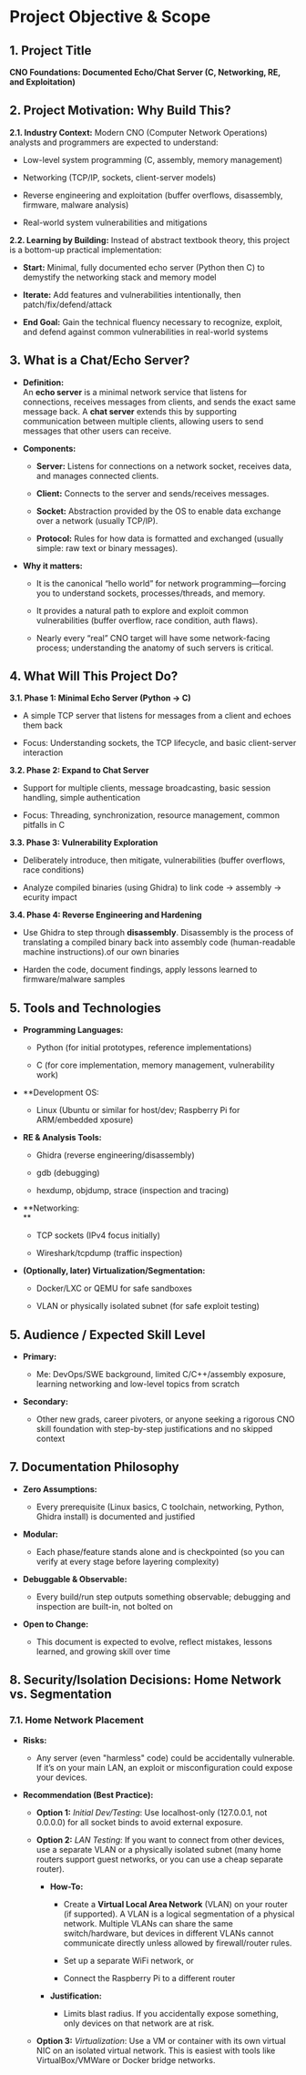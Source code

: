 # **Project Objective & Scope**

## **1. Project Title**

**CNO Foundations: Documented Echo/Chat Server (C, Networking, RE, and
Exploitation)**

## **2. Project Motivation: Why Build This?**

**2.1. Industry Context:** 
Modern CNO (Computer Network Operations) analysts and programmers are
expected to understand:

- Low-level system programming (C, assembly, memory management)

- Networking (TCP/IP, sockets, client-server models)

- Reverse engineering and exploitation (buffer overflows, disassembly,
  firmware, malware analysis)

- Real-world system vulnerabilities and mitigations

**2.2. Learning by Building:** 
Instead of abstract textbook theory, this project is a bottom-up
practical implementation:

- **Start:** Minimal, fully documented echo server (Python then C) to
  demystify the networking stack and memory model

- **Iterate:** Add features and vulnerabilities intentionally, then
  patch/fix/defend/attack

- **End Goal:** Gain the technical fluency necessary to recognize,
  exploit, and defend against common vulnerabilities in real-world
  systems

## **3. What is a Chat/Echo Server?**

- **Definition:**   
  An **echo server** is a minimal network service that listens for
  connections, receives messages from clients, and sends the exact
  same message back. A **chat server** extends this by supporting
  communication between multiple clients, allowing users to send
  messages that other users can receive.

- **Components:**  

  - **Server:** Listens for connections on a network socket, receives
    data, and manages connected clients.

  - **Client:** Connects to the server and sends/receives messages.

  - **Socket:** Abstraction provided by the OS to enable data exchange
    over a network (usually TCP/IP).

  - **Protocol:** Rules for how data is formatted and exchanged (usually simple: raw text or binary messages).

- **Why it matters:**  

  - It is the canonical “hello world” for network programming—forcing
    you to understand sockets, processes/threads, and memory.

  - It provides a natural path to explore and exploit common
    vulnerabilities (buffer overflow, race condition, auth flaws).

  - Nearly every “real” CNO target will have some network-facing
    process; understanding the anatomy of such servers is critical.

## **4. What Will This Project Do?**

**3.1. Phase 1: Minimal Echo Server (Python → C)**

- A simple TCP server that listens for messages from a client and echoes them back

- Focus: Understanding sockets, the TCP lifecycle, and basic client-server interaction

**3.2. Phase 2: Expand to Chat Server**

- Support for multiple clients, message broadcasting, basic session handling, simple authentication

- Focus: Threading, synchronization, resource management, common pitfalls in C

**3.3. Phase 3: Vulnerability Exploration**

- Deliberately introduce, then mitigate, vulnerabilities (buffer overflows, race conditions)

- Analyze compiled binaries (using Ghidra) to link code → assembly → ecurity impact

**3.4. Phase 4: Reverse Engineering and Hardening**

- Use Ghidra to step through **disassembly**. Disassembly is the process of translating a compiled binary back into assembly code (human-readable machine instructions).of our own binaries

- Harden the code, document findings, apply lessons learned to firmware/malware samples

## **5. Tools and Technologies**

- **Programming Languages:**

  - Python (for initial prototypes, reference implementations)

  - C (for core implementation, memory management, vulnerability work)

- **Development OS:  

  - Linux (Ubuntu or similar for host/dev; Raspberry Pi for ARM/embedded xposure)

- **RE & Analysis Tools:**

  - Ghidra (reverse engineering/disassembly)

  - gdb (debugging)

  - hexdump, objdump, strace (inspection and tracing)

- **Networking:  
  **

  - TCP sockets (IPv4 focus initially)

  - Wireshark/tcpdump (traffic inspection)

- **(Optionally, later) Virtualization/Segmentation:**

  - Docker/LXC or QEMU for safe sandboxes

  - VLAN or physically isolated subnet (for safe exploit testing)

## **5. Audience / Expected Skill Level**

- **Primary:**

  - Me: DevOps/SWE background, limited C/C++/assembly exposure,
    learning networking and low-level topics from scratch

- **Secondary:**

  - Other new grads, career pivoters, or anyone seeking a rigorous CNO
    skill foundation with step-by-step justifications and no skipped
    context

## **7. Documentation Philosophy**

- **Zero Assumptions:**

  - Every prerequisite (Linux basics, C toolchain, networking, Python,
    Ghidra install) is documented and justified

- **Modular:**

  - Each phase/feature stands alone and is checkpointed (so you can
    verify at every stage before layering complexity)

- **Debuggable & Observable:**

  - Every build/run step outputs something observable; debugging and
    inspection are built-in, not bolted on

- **Open to Change:**

  - This document is expected to evolve, reflect mistakes, lessons
    learned, and growing skill over time

## **8. Security/Isolation Decisions: Home Network vs. Segmentation**

### **7.1. Home Network Placement**

- **Risks:**

  - Any server (even "harmless" code) could be accidentally vulnerable.
    If it’s on your main LAN, an exploit or misconfiguration could
    expose your devices.

- **Recommendation (Best Practice):**

  - **Option 1:** *Initial Dev/Testing*: Use localhost-only (127.0.0.1,
    not 0.0.0.0) for all socket binds to avoid external exposure.

  - **Option 2:** *LAN Testing*: If you want to connect from other devices, use a separate VLAN or a physically isolated subnet (many
    home routers support guest networks, or you can use a cheap
    separate router).

    - **How-To:**  

      - Create a **Virtual Local Area Network** (VLAN) on your router
        (if supported). A VLAN is a logical segmentation of a physical
        network. Multiple VLANs can share the same switch/hardware,
        but devices in different VLANs cannot communicate directly
        unless allowed by firewall/router rules.

      - Set up a separate WiFi network, or

      - Connect the Raspberry Pi to a different router

    - **Justification:**

      - Limits blast radius. If you accidentally expose something, only
        devices on that network are at risk.

  - **Option 3:** *Virtualization*: Use a VM or container with its own
    virtual NIC on an isolated virtual network. This is easiest with
    tools like VirtualBox/VMWare or Docker bridge networks.
